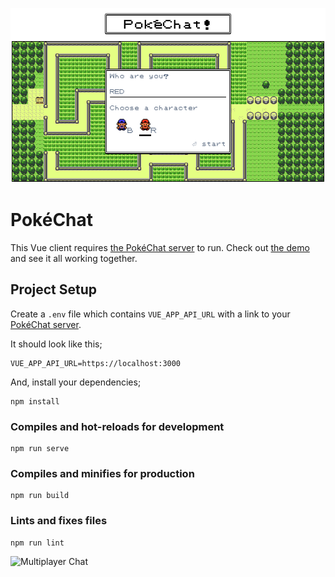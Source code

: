 ![PokéChat](./.github/banner.png)

# PokéChat

This Vue client requires [the PokéChat server](https://github.com/lukeocodes/pok--chat-server) to run. Check out [the demo](https://hackathon-pokechat.herokuapp.com/) and see it all working together.

## Project Setup

Create a `.env` file which contains `VUE_APP_API_URL` with a link to your [PokéChat server](https://github.com/lukeocodes/pok--chat-server). 

It should look like this;

```shell
VUE_APP_API_URL=https://localhost:3000
```

And, install your dependencies;

```
npm install
```

### Compiles and hot-reloads for development

```
npm run serve
```

### Compiles and minifies for production

```
npm run build
```

### Lints and fixes files

```
npm run lint
```

![Multiplayer Chat](https://media.giphy.com/media/iiPk2wggLLVpmJDyyt/giphy.gif)